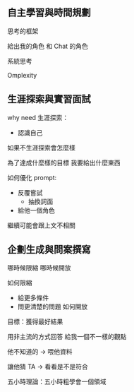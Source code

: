## 自主學習與時間規劃

思考的框架

給出我的角色
和 Chat 的角色

系統思考

Omplexity

## 生涯探索與實習面試

why need 生涯探索：

- 認識自己

如果不生涯探索會怎麼樣

為了達成什麼樣的目標
我要給出什麼東西

如何優化 prompt:

- 反覆嘗試
    - 抽換詞面
- 給他一個角色

繼續可能會跟上文不相關

## 企劃生成與問案撰寫

哪時候限縮
哪時候開放

如何限縮

- 給更多條件
- 問更清楚的問題
  如何開放

目標：獲得最好結果

用非主流的方式回答
給我一個不一樣的觀點

他不知道的 -> 喂他資料

讓他猜 TA -> 看看是不是符合

五小時理論：五小時粗學會一個領域